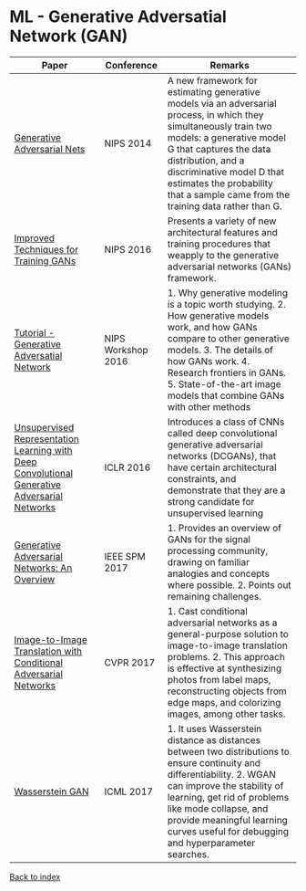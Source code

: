# ML - Generative Adversatial Network (GAN)
|Paper|Conference|Remarks
|--|--|--|
|[Generative Adversarial Nets](https://papers.nips.cc/paper/5423-generative-adversarial-nets.pdf)|NIPS 2014|A new framework for estimating generative models via an adversarial process, in which they simultaneously train two models: a generative model G that captures the data distribution, and a discriminative model D that estimates the probability that a sample came from the training data rather than G.|
|[Improved Techniques for Training GANs](https://papers.nips.cc/paper/6125-improved-techniques-for-training-gans.pdf)|NIPS 2016| Presents a variety of new architectural features and training procedures that weapply to the generative adversarial networks (GANs) framework. |
|[Tutorial - Generative Adversatial Network](https://arxiv.org/abs/1701.00160)|NIPS Workshop 2016| 1. Why generative modeling is a topic worth studying. 2. How generative models work, and how GANs compare to other generative models. 3. The details of how GANs work. 4. Research frontiers in GANs. 5. State-of-the-art image models that combine GANs with other methods|
|[Unsupervised Representation Learning with Deep Convolutional Generative Adversarial Networks](https://arxiv.org/pdf/1511.06434)|ICLR 2016|Introduces a class of CNNs called deep convolutional generative adversarial networks (DCGANs), that have certain architectural constraints, and demonstrate that they are a strong candidate for unsupervised learning|
|[Generative Adversarial Networks: An Overview](https://arxiv.org/pdf/1710.07035)|IEEE SPM 2017|1. Provides an overview of GANs for the signal processing community, drawing on familiar analogies and concepts where possible. 2. Points out remaining challenges.|
|[Image-to-Image Translation with Conditional Adversarial Networks](https://arxiv.org/pdf/1611.07004)|CVPR 2017| 1. Cast conditional adversarial networks as a general-purpose solution to image-to-image translation problems. 2. This approach is effective at synthesizing photos from label maps, reconstructing objects from edge maps, and colorizing images, among other tasks.|
|[Wasserstein GAN](https://arxiv.org/pdf/1701.07875)|ICML 2017|1. It uses Wasserstein distance as distances between two distributions to ensure continuity and differentiability. 2. WGAN can improve the stability of learning, get rid of problems like mode collapse, and provide meaningful learning curves useful for debugging and hyperparameter searches.|

[Back to index](../README.md)
<!--stackedit_data:
eyJoaXN0b3J5IjpbMTEwMDA0NDc3XX0=
-->